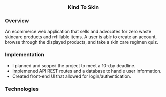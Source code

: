 <h3 align="center"> Kind To Skin </h3> 

### Overview

An ecommerce web application that sells and advocates for zero waste skincare products and refillable items. A user is able to create an account, browse through the displayed products, and take a skin care regimen quiz. 
  
### Implementation
* I planned and scoped the project to meet a 10-day deadline.
* Implemened API REST routes and a database to handle user information.
* Created front-end UI that allowed for login/authentication.

### Technologies


